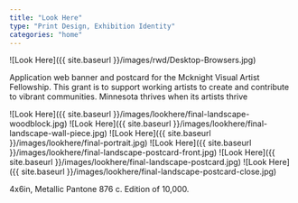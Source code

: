 ```yaml
---
title: "Look Here"
type: "Print Design, Exhibition Identity"
categories: "home"
---
```


![Look Here]({{ site.baseurl }}/images/rwd/Desktop-Browsers.jpg)

Application web banner and postcard for the Mcknight Visual Artist Fellowship. This grant is to support working artists to create and contribute to vibrant communities. Minnesota thrives when its artists thrive

![Look Here]({{ site.baseurl }}/images/lookhere/final-landscape-woodblock.jpg)
![Look Here]({{ site.baseurl }}/images/lookhere/final-landscape-wall-piece.jpg)
![Look Here]({{ site.baseurl }}/images/lookhere/final-portrait.jpg)
![Look Here]({{ site.baseurl }}/images/lookhere/final-landscape-postcard-front.jpg)
![Look Here]({{ site.baseurl }}/images/lookhere/final-landscape-postcard.jpg)
![Look Here]({{ site.baseurl }}/images/lookhere/final-landscape-postcard-close.jpg)

4x6in, Metallic Pantone 876 c. Edition of 10,000.
